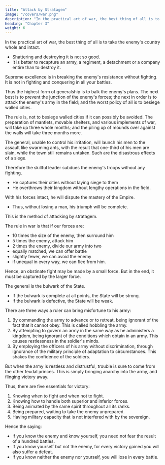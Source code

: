 ```yaml
---
title: "Attack by Stratagem"
image: "/covers/war.png"
description: "In the practical art of war, the best thing of all is to take the enemy's country whole and intact"
heading: "Chapter 3"
weight: 6
---
```





In the practical art of war, the best thing of all is to take the enemy's country whole and intact. 
- Shattering and destroying it is not so good.
- It is better to recapture an army, a regiment, a detachment or a company entire than to destroy it.

Supreme excellence is in breaking the enemy's resistance without fighting. It is not in fighting and conquering in all your battles. 

Thus the highest form of generalship is to balk the enemy's plans. The next best is to prevent the junction of the enemy's forces; the next in order is to attack the enemy's army in the field; and the worst policy of all is to besiege walled cities.

The rule is, not to besiege walled cities if it can possibly be avoided. The preparation of mantlets, movable shelters, and various implements of war, will take up three whole months; and the piling up of mounds over against the walls will take three months more.

The general, unable to control his irritation, will launch his men to the assault like swarming ants, with the result that one-third of his men are slain, while the town still remains untaken. Such are the disastrous effects of a siege.

Therefore the skillful leader subdues the enemy's troops without any fighting. 
- He captures their cities without laying siege to them
- He overthrows their kingdom without lengthy operations in the field.

With his forces intact, he will dispute the mastery of the Empire. 
- Thus, without losing a man, his triumph will be complete. 

This is the method of attacking by stratagem.

The rule in war is that if our forces are:
- 10 times the size of the enemy, then surround him
- 5 times the enemy, attack him
- 2 times the enemy, divide our army into two
- equally matched, we can offer battle
- slightly fewer, we can avoid the enemy
- if unequal in every way, we can flee from him.

Hence, an obstinate fight may be made by a small force. But in the end, it must be captured by the larger force.

The general is the bulwark of the State. 
- If the bulwark is complete at all points, the State will be strong.
- If the bulwark is defective, the State will be weak.

There are three ways a ruler can bring misfortune to his army:

1. By commanding the army to advance or to retreat, being ignorant of the fact that it cannot obey. This is called hobbling the army.
2. By attempting to govern an army in the same way as he administers a kingdom, being ignorant of the conditions which obtain in an army. This causes restlessness in the soldier's minds.
3. By employing the officers of his army without discrimination, through ignorance of the military principle of adaptation to circumstances. This shakes the confidence of the soldiers.

But when the army is restless and distrustful, trouble is sure to come from the other feudal princes. This is simply bringing anarchy into the army, and flinging victory away.

Thus, there are five essentials for victory:


1. Knowing when to fight and when not to fight.
2. Knowing how to handle both superior and inferior forces.
3. Being animated by the same spirit throughout all its ranks. 
4. Being prepared, waiting to take the enemy unprepared.
5. Having military capacity that is not interfered with by the sovereign.

Hence the saying:

- If you know the enemy and know yourself, you need not fear the result of a hundred battles.
- If you know yourself but not the enemy, for every victory gained you will also suffer a defeat. 
- If you know neither the enemy nor yourself, you will lose in every battle.
